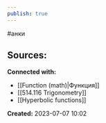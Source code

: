 ```yaml
---
publish: true
---
```

#анки













**Sources:**
- 


**Connected with:**
- [[Function (math)|Функция]]
- [[514.116 Trigonometry]]
- [[Hyperbolic functions]]



**Created:** 2023-07-07 10:02